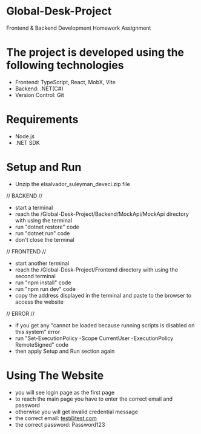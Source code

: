# Global-Desk-Project

Frontend & Backend Development Homework Assignment

# The project is developed using the following technologies

- Frontend: TypeScript, React, MobX, Vite
- Backend: .NET(C#)
- Version Control: Git

# Requirements

- Node.js
- .NET SDK

# Setup and Run

- Unzip the elsalvador_suleyman_deveci.zip file

// BACKEND //

- start a terminal
- reach the /Global-Desk-Project/Backend/MockApi/MockApi directory with using the terminal
- run "dotnet restore" code
- run "dotnet run" code
- don't close the terminal

// FRONTEND //

- start another terminal
- reach the /Global-Desk-Project/Frontend directory with using the second terminal
- run "npm install" code
- run "npm run dev" code
- copy the address displayed in the terminal and paste to the browser to access the website

// ERROR //

- if you get any "cannot be loaded because running scripts is disabled on this system" error
- run "Set-ExecutionPolicy -Scope CurrentUser -ExecutionPolicy RemoteSigned" code
- then apply Setup and Run section again

# Using The Website

- you will see login page as the first page
- to reach the main page you have to enter the correct email and password
- otherwise you will get invalid credential message
- the correct email: test@test.com
- the correct password: Password123
